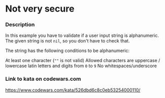 # Not very secure

### Description
In this example you have to validate if a user input string is alphanumeric. The given string is not `nil`, so you don't have to check that.

The string has the following conditions to be alphanumeric:

At least one character (`""` is not valid)
Allowed characters are uppercase / lowercase latin letters and digits from `0` to `9`
No whitespaces/underscore

### Link to kata on codewars.com
https://www.codewars.com/kata/526dbd6c8c0eb53254000110/
